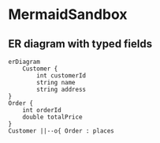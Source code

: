 # MermaidSandbox

## ER diagram with typed fields
```mermaid
erDiagram
	Customer {
		int customerId
		string name
		string address
}
Order {
	int orderId
	double totalPrice
}
Customer ||--o{ Order : places
```
